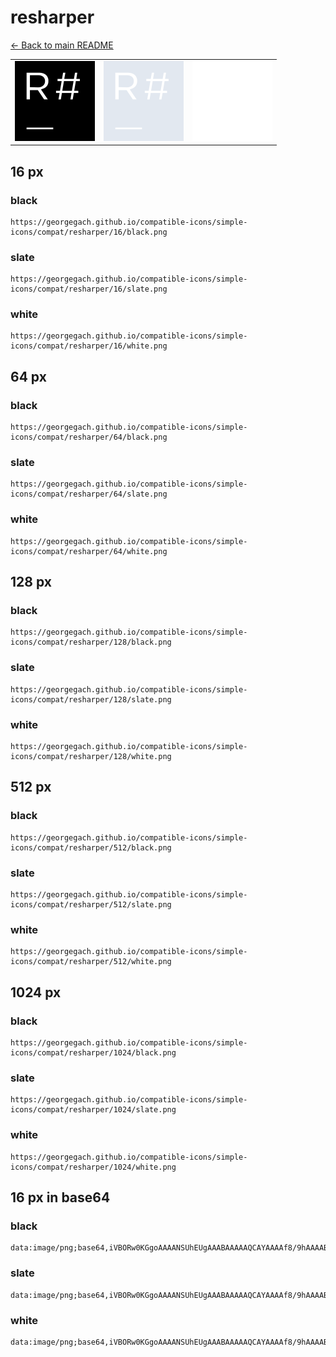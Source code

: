 # resharper

[← Back to main README](../../README.md)

<table><tr>
  <td><img src="./128/black.png" width="128" alt="resharper black icon" /></td>
  <td><img src="./128/slate.png" width="128" alt="resharper slate icon" /></td>
  <td><img src="./128/white.png" width="128" alt="resharper white icon" /></td>
</tr></table>

## 16 px

### black
```
https://georgegach.github.io/compatible-icons/simple-icons/compat/resharper/16/black.png
```

### slate
```
https://georgegach.github.io/compatible-icons/simple-icons/compat/resharper/16/slate.png
```

### white
```
https://georgegach.github.io/compatible-icons/simple-icons/compat/resharper/16/white.png
```

## 64 px

### black
```
https://georgegach.github.io/compatible-icons/simple-icons/compat/resharper/64/black.png
```

### slate
```
https://georgegach.github.io/compatible-icons/simple-icons/compat/resharper/64/slate.png
```

### white
```
https://georgegach.github.io/compatible-icons/simple-icons/compat/resharper/64/white.png
```

## 128 px

### black
```
https://georgegach.github.io/compatible-icons/simple-icons/compat/resharper/128/black.png
```

### slate
```
https://georgegach.github.io/compatible-icons/simple-icons/compat/resharper/128/slate.png
```

### white
```
https://georgegach.github.io/compatible-icons/simple-icons/compat/resharper/128/white.png
```

## 512 px

### black
```
https://georgegach.github.io/compatible-icons/simple-icons/compat/resharper/512/black.png
```

### slate
```
https://georgegach.github.io/compatible-icons/simple-icons/compat/resharper/512/slate.png
```

### white
```
https://georgegach.github.io/compatible-icons/simple-icons/compat/resharper/512/white.png
```

## 1024 px

### black
```
https://georgegach.github.io/compatible-icons/simple-icons/compat/resharper/1024/black.png
```

### slate
```
https://georgegach.github.io/compatible-icons/simple-icons/compat/resharper/1024/slate.png
```

### white
```
https://georgegach.github.io/compatible-icons/simple-icons/compat/resharper/1024/white.png
```

## 16 px in base64

### black
```
data:image/png;base64,iVBORw0KGgoAAAANSUhEUgAAABAAAAAQCAYAAAAf8/9hAAAABmJLR0QA/wD/AP+gvaeTAAAA2ElEQVQ4jd3SvUpDQRAF4O9K0hnsgkUqX8DCJtj5FIqvYBUIFlbpbE3jU6TOG4iKWAmCnWhA/KlsJBJdi8yFyxILuUXAgWFnOXvOzl+BpIat1CFDoxIP8WSeURu76AR2jfXAHrBdFUnhe3gNkRv08I0J9jHCKfp4KXl5CQmtiL/iXMUmdrCBAzQXlQDHeA/SIT7xgVn4LbawVhLyDI4wwFv8MsN53C9xhnvZ5MoenESDEq7MGzcNwh2eMa68T0hFrvZXq70H/0CgugcXeMzwDroofhNY/hR+AD5DN9HjAwtMAAAAAElFTkSuQmCC
```

### slate
```
data:image/png;base64,iVBORw0KGgoAAAANSUhEUgAAABAAAAAQCAYAAAAf8/9hAAAABmJLR0QA/wD/AP+gvaeTAAABAUlEQVQ4jd2SIUtEARCEv1nftRMtiuEsgklBUMNh8y9Y/BEWk+GSzeSB+JvEM1iNIqeoyAtiOdD3dgwinDxNFw7ctLDs7MzsaPj8aiaomGQZoPhuhM7SfgpwDYszwb5NBwBzjbxkY8RQaKcBYBiEOE+oApeO6JOc2vnYKqJfJ3uYlzS3IVYNC00JkoVnQdjU2IDaH+kNkl2ClRAHFq0GAwA7T4TeCLVJH4HegZHrusqISvYNaIv0HNIvJlo9m2NM+XUlq0CXESplX0m6wNwhucFA0LU8Ai07fQg8mFiXclPWWgbzQgXy9g/VU8/BPwAYz8FA4n58mKYj6AL6C2D6X/gEK0R1Ac2FVnIAAAAASUVORK5CYII=
```

### white
```
data:image/png;base64,iVBORw0KGgoAAAANSUhEUgAAABAAAAAQCAYAAAAf8/9hAAAABmJLR0QA/wD/AP+gvaeTAAAAz0lEQVQ4jd3SMUvCURQF8N8/dCtsURxsCZoMgnSINr+CSx/Cpamhqa0pQfpMkQ2tjSImCdLUIoTxHLqB/Ps3OQi95Z3Heefcc7k3SyklG5ydTcRQWsMDzJBQwwUawT2jHtwE50UGQ9xjiXf0cYe3wF3MMcIRqkUtJOwF/op7Fyfo4BA9lIsSwC0+QnSFTywi1RIvaKHyI8gnuMZNtFAO0WO8n/CAcST9leAsqh3gElMc4xRN7Mf/9nrFbOt78A8M8pv4muMbvqeT/WWw/SmsAKsVMc0dAiMXAAAAAElFTkSuQmCC
```

